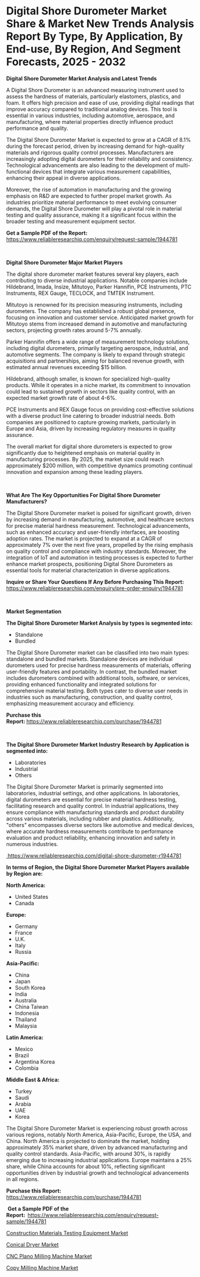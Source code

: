 <p><h1>Digital Shore Durometer Market Share & Market New Trends Analysis Report By Type, By Application, By End-use, By Region, And Segment Forecasts, 2025 - 2032</h1></p><p><strong>Digital Shore Durometer Market Analysis and Latest Trends</strong></p>
<p><p>A Digital Shore Durometer is an advanced measuring instrument used to assess the hardness of materials, particularly elastomers, plastics, and foam. It offers high precision and ease of use, providing digital readings that improve accuracy compared to traditional analog devices. This tool is essential in various industries, including automotive, aerospace, and manufacturing, where material properties directly influence product performance and quality.</p><p>The Digital Shore Durometer Market is expected to grow at a CAGR of 8.1% during the forecast period, driven by increasing demand for high-quality materials and rigorous quality control processes. Manufacturers are increasingly adopting digital durometers for their reliability and consistency. Technological advancements are also leading to the development of multi-functional devices that integrate various measurement capabilities, enhancing their appeal in diverse applications. </p><p>Moreover, the rise of automation in manufacturing and the growing emphasis on R&D are expected to further propel market growth. As industries prioritize material performance to meet evolving consumer demands, the Digital Shore Durometer will play a pivotal role in material testing and quality assurance, making it a significant focus within the broader testing and measurement equipment sector.</p></p>
<p><strong>Get a Sample PDF of the Report:&nbsp;</strong> <a href="https://www.reliableresearchiq.com/enquiry/request-sample/1944781?utm_campaign=1117&utm_medium=2&utm_source=Github&utm_content=ia&utm_term=20022025&utm_id=digital-shore-durometer">https://www.reliableresearchiq.com/enquiry/request-sample/1944781</a></p>
<p>&nbsp;</p>
<p><strong>Digital Shore Durometer Major Market Players</strong></p>
<p><p>The digital shore durometer market features several key players, each contributing to diverse industrial applications. Notable companies include Hildebrand, Imada, Insize, Mitutoyo, Parker Hannifin, PCE Instruments, PTC Instruments, REX Gauge, TECLOCK, and TMTEK Instrument. </p><p>Mitutoyo is renowned for its precision measuring instruments, including durometers. The company has established a robust global presence, focusing on innovation and customer service. Anticipated market growth for Mitutoyo stems from increased demand in automotive and manufacturing sectors, projecting growth rates around 5-7% annually.</p><p>Parker Hannifin offers a wide range of measurement technology solutions, including digital durometers, primarily targeting aerospace, industrial, and automotive segments. The company is likely to expand through strategic acquisitions and partnerships, aiming for balanced revenue growth, with estimated annual revenues exceeding $15 billion.</p><p>Hildebrand, although smaller, is known for specialized high-quality products. While it operates in a niche market, its commitment to innovation could lead to sustained growth in sectors like quality control, with an expected market growth rate of about 4-6%.</p><p>PCE Instruments and REX Gauge focus on providing cost-effective solutions with a diverse product line catering to broader industrial needs. Both companies are positioned to capture growing markets, particularly in Europe and Asia, driven by increasing regulatory measures in quality assurance.</p><p>The overall market for digital shore durometers is expected to grow significantly due to heightened emphasis on material quality in manufacturing processes. By 2025, the market size could reach approximately $200 million, with competitive dynamics promoting continual innovation and expansion among these leading players.</p></p>
<p>&nbsp;</p>
<p><strong>What Are The Key Opportunities For Digital Shore Durometer Manufacturers?</strong></p>
<p><p>The Digital Shore Durometer market is poised for significant growth, driven by increasing demand in manufacturing, automotive, and healthcare sectors for precise material hardness measurement. Technological advancements, such as enhanced accuracy and user-friendly interfaces, are boosting adoption rates. The market is projected to expand at a CAGR of approximately 7% over the next five years, propelled by the rising emphasis on quality control and compliance with industry standards. Moreover, the integration of IoT and automation in testing processes is expected to further enhance market prospects, positioning Digital Shore Durometers as essential tools for material characterization in diverse applications.</p></p>
<p><strong>Inquire or Share Your Questions If Any Before Purchasing This Report:</strong> <a href="https://www.reliableresearchiq.com/enquiry/pre-order-enquiry/1944781?utm_campaign=1117&utm_medium=2&utm_source=Github&utm_content=ia&utm_term=20022025&utm_id=digital-shore-durometer">https://www.reliableresearchiq.com/enquiry/pre-order-enquiry/1944781</a></p>
<p>&nbsp;</p>
<p><strong>Market Segmentation</strong></p>
<p><strong>The Digital Shore Durometer Market Analysis by types is segmented into:</strong></p>
<p><ul><li>Standalone</li><li>Bundled</li></ul></p>
<p><p>The Digital Shore Durometer market can be classified into two main types: standalone and bundled markets. Standalone devices are individual durometers used for precise hardness measurements of materials, offering user-friendly features and portability. In contrast, the bundled market includes durometers combined with additional tools, software, or services, providing enhanced functionality and integrated solutions for comprehensive material testing. Both types cater to diverse user needs in industries such as manufacturing, construction, and quality control, emphasizing measurement accuracy and efficiency.</p></p>
<p><strong>Purchase this Report:&nbsp;</strong><a href="https://www.reliableresearchiq.com/purchase/1944781?utm_campaign=1117&utm_medium=2&utm_source=Github&utm_content=ia&utm_term=20022025&utm_id=digital-shore-durometer">https://www.reliableresearchiq.com/purchase/1944781</a></p>
<p>&nbsp;</p>
<p><strong>The Digital Shore Durometer Market Industry Research by Application is segmented into:</strong></p>
<p><ul><li>Laboratories</li><li>Industrial</li><li>Others</li></ul></p>
<p><p>The Digital Shore Durometer Market is primarily segmented into laboratories, industrial settings, and other applications. In laboratories, digital durometers are essential for precise material hardness testing, facilitating research and quality control. In industrial applications, they ensure compliance with manufacturing standards and product durability across various materials, including rubber and plastics. Additionally, "others" encompasses diverse sectors like automotive and medical devices, where accurate hardness measurements contribute to performance evaluation and product reliability, enhancing innovation and safety in numerous industries.</p></p>
<p><a href="https://www.reliableresearchiq.com/digital-shore-durometer-r1944781?utm_campaign=1117&utm_medium=2&utm_source=Github&utm_content=ia&utm_term=20022025&utm_id=digital-shore-durometer">&nbsp;https://www.reliableresearchiq.com/digital-shore-durometer-r1944781</a></p>
<p><strong>In terms of Region, the Digital Shore Durometer Market Players available by Region are:</strong></p>
<p>
    <p> <strong> North America: </strong>
        <ul>
            <li>United States</li>
            <li>Canada</li>
        </ul>
        </p> 
    <p> <strong> Europe: </strong>
        <ul>
            <li>Germany</li>
            <li>France</li>
            <li>U.K.</li>
            <li>Italy</li>
            <li>Russia</li>
        </ul>
        </p> 
    <p> <strong> Asia-Pacific: </strong>
        <ul>
            <li>China</li>
            <li>Japan</li>
            <li>South Korea</li>
            <li>India</li>
            <li>Australia</li>
            <li>China Taiwan</li>
            <li>Indonesia</li>
            <li>Thailand</li>
            <li>Malaysia</li>
        </ul>
        </p> 
    <p> <strong> Latin America: </strong>
        <ul>
            <li>Mexico</li>
            <li>Brazil</li>
            <li>Argentina Korea</li>
            <li>Colombia</li>
        </ul>
        </p> 
    <p> <strong> Middle East & Africa: </strong>
        <ul>
            <li>Turkey</li>
            <li>Saudi</li>
            <li>Arabia</li>
            <li>UAE</li>
            <li>Korea</li>
        </ul>
    </p>
    </p>
<p><p>The Digital Shore Durometer Market is experiencing robust growth across various regions, notably North America, Asia-Pacific, Europe, the USA, and China. North America is projected to dominate the market, holding approximately 35% market share, driven by advanced manufacturing and quality control standards. Asia-Pacific, with around 30%, is rapidly emerging due to increasing industrial applications. Europe maintains a 25% share, while China accounts for about 10%, reflecting significant opportunities driven by industrial growth and technological advancements in all regions.</p></p>
<p><strong>Purchase this Report: </strong><a href="https://www.reliableresearchiq.com/purchase/1944781?utm_campaign=1117&utm_medium=2&utm_source=Github&utm_content=ia&utm_term=20022025&utm_id=digital-shore-durometer">https://www.reliableresearchiq.com/purchase/1944781</a></p>
<p>&nbsp;<strong>Get a Sample PDF of the Report:&nbsp;&nbsp;</strong><a href="https://www.reliableresearchiq.com/enquiry/request-sample/1944781?utm_campaign=1117&utm_medium=2&utm_source=Github&utm_content=ia&utm_term=20022025&utm_id=digital-shore-durometer">https://www.reliableresearchiq.com/enquiry/request-sample/1944781</a></p>
<p><strong></strong></p>
<p><p><a href="https://github.com/bosawhaddye2/Market-Research-Report-List-1/blob/main/construction-materials-testing-equipment-market.md?utm_campaign=1117&utm_medium=2&utm_source=Github&utm_content=ia&utm_term=20022025&utm_id=digital-shore-durometer">Construction Materials Testing Equipment Market</a></p><p><a href="https://github.com/emaaneaddytu/Market-Research-Report-List-1/blob/main/conical-dryer-market.md?utm_campaign=1117&utm_medium=2&utm_source=Github&utm_content=ia&utm_term=20022025&utm_id=digital-shore-durometer">Conical Dryer Market</a></p><p><a href="https://github.com/remasgyebixi/Market-Research-Report-List-1/blob/main/cnc-plano-milling-machine-market.md?utm_campaign=1117&utm_medium=2&utm_source=Github&utm_content=ia&utm_term=20022025&utm_id=digital-shore-durometer">CNC Plano Milling Machine Market</a></p><p><a href="https://github.com/batergrealy/Market-Research-Report-List-1/blob/main/copy-milling-machine-market.md?utm_campaign=1117&utm_medium=2&utm_source=Github&utm_content=ia&utm_term=20022025&utm_id=digital-shore-durometer">Copy Milling Machine Market</a></p></p>
